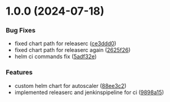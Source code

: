 # 1.0.0 (2024-07-18)


### Bug Fixes

* fixed chart path for releaserc ([ce3ddd0](https://github.com/csye7125-su24-team7/helm-eks-autoscaler/commit/ce3ddd099c1aca2e0bd925f8f7170cb9b645983a))
* fixed chart path for releaserc again ([2625f26](https://github.com/csye7125-su24-team7/helm-eks-autoscaler/commit/2625f26c0880e8e55347c5d72578533278f75b47))
* helm ci commands fix ([5adf32e](https://github.com/csye7125-su24-team7/helm-eks-autoscaler/commit/5adf32e8bdb843168535385e473ff4bc8b9cca14))


### Features

* custom helm chart for autoscaler ([88ee3c2](https://github.com/csye7125-su24-team7/helm-eks-autoscaler/commit/88ee3c28d5a7ffb617680a8d80a07db40a173f5f))
* implemented releaserc and jenkinspipeline for ci ([9898a15](https://github.com/csye7125-su24-team7/helm-eks-autoscaler/commit/9898a1562850364c748cae2ae708de99a5df232b))
